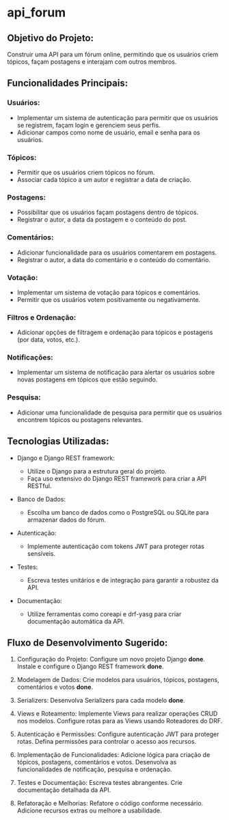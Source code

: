 # api_forum

## Objetivo do Projeto:

Construir uma API para um fórum online, permitindo que os usuários criem tópicos, façam postagens e interajam com outros membros.

## Funcionalidades Principais:

### Usuários:
- Implementar um sistema de autenticação para permitir que os usuários se registrem, façam login e gerenciem seus perfis.
- Adicionar campos como nome de usuário, email e senha para os usuários.

### Tópicos:
- Permitir que os usuários criem tópicos no fórum.
- Associar cada tópico a um autor e registrar a data de criação.

### Postagens:
- Possibilitar que os usuários façam postagens dentro de tópicos.
- Registrar o autor, a data da postagem e o conteúdo do post.

### Comentários:
- Adicionar funcionalidade para os usuários comentarem em postagens.
- Registrar o autor, a data do comentário e o conteúdo do comentário.

### Votação:
- Implementar um sistema de votação para tópicos e comentários.
- Permitir que os usuários votem positivamente ou negativamente.

### Filtros e Ordenação:
- Adicionar opções de filtragem e ordenação para tópicos e postagens (por data, votos, etc.).

### Notificações:
- Implementar um sistema de notificação para alertar os usuários sobre novas postagens em tópicos que estão seguindo.

### Pesquisa:
- Adicionar uma funcionalidade de pesquisa para permitir que os usuários encontrem tópicos ou postagens relevantes.

## Tecnologias Utilizadas:

- Django e Django REST framework:
    - Utilize o Django para a estrutura geral do projeto.
    - Faça uso extensivo do Django REST framework para criar a API RESTful.

- Banco de Dados:
    - Escolha um banco de dados como o PostgreSQL ou SQLite para armazenar dados do fórum.

- Autenticação:
    - Implemente autenticação com tokens JWT para proteger rotas sensíveis.

- Testes:
    - Escreva testes unitários e de integração para garantir a robustez da API.

- Documentação:
    - Utilize ferramentas como coreapi e drf-yasg para criar documentação automática da API.

## Fluxo de Desenvolvimento Sugerido:

1. Configuração do Projeto:
    Configure um novo projeto Django **done**.
    Instale e configure o Django REST framework **done**.

2. Modelagem de Dados:
    Crie modelos para usuários, tópicos, postagens, comentários e votos **done**.

3. Serializers:
    Desenvolva Serializers para cada modelo **done**.

4. Views e Roteamento:
    Implemente Views para realizar operações CRUD nos modelos.
    Configure rotas para as Views usando Roteadores do DRF.

5. Autenticação e Permissões:
    Configure autenticação JWT para proteger rotas.
    Defina permissões para controlar o acesso aos recursos.

6. Implementação de Funcionalidades:
    Adicione lógica para criação de tópicos, postagens, comentários e votos.
    Desenvolva as funcionalidades de notificação, pesquisa e ordenação.

7. Testes e Documentação:
    Escreva testes abrangentes.
    Crie documentação detalhada da API.

8. Refatoração e Melhorias:
    Refatore o código conforme necessário.
    Adicione recursos extras ou melhore a usabilidade.